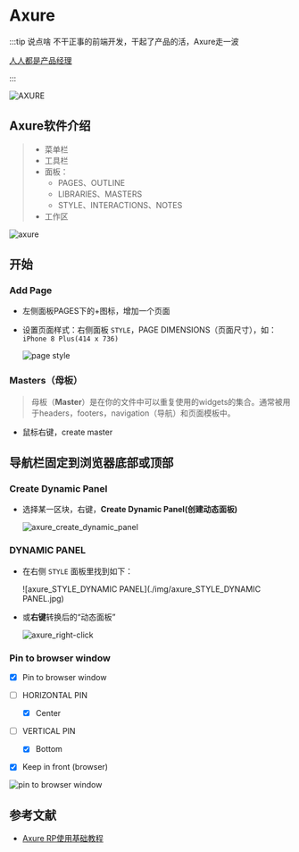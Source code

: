 # Axure

:::tip 说点啥
不干正事的前端开发，干起了产品的活，Axure走一波

[人人都是产品经理](http://www.woshipm.com/)

:::



![AXURE](./img/AxureRP9.png)

## Axure软件介绍
> * 菜单栏
> * 工具栏
> * 面板：
>   * PAGES、OUTLINE
>   * LIBRARIES、MASTERS
>   * STYLE、INTERACTIONS、NOTES
> * 工作区

![axure](./img/axure.png)





## 开始

### Add Page

* 左侧面板PAGES下的+图标，增加一个页面

* 设置页面样式：右侧面板 `STYLE`，PAGE DIMENSIONS（页面尺寸），如：`iPhone 8 Plus(414 x 736)`

  ![page style](./img/axure-add-page.png)



### Masters（母板）

> 母板（**Master**）是在你的文件中可以重复使用的widgets的集合。通常被用于headers，footers，navigation（导航）和页面模板中。

* 鼠标右键，create master





## 导航栏固定到浏览器底部或顶部

### Create Dynamic Panel

* 选择某一区块，右键，**Create Dynamic Panel(创建动态面板)**

  ![axure_create_dynamic_panel](./img/axure_create_dynamic_panel.png)

### DYNAMIC PANEL

* 在右侧 `STYLE` 面板里找到如下：

  ![axure_STYLE_DYNAMIC PANEL](./img/axure_STYLE_DYNAMIC PANEL.jpg)

* 或**右键**转换后的“动态面板” 

  ![axure_right-click](./img/axure_right-click.png)

### Pin to browser window

- [x] Pin to browser window

- [ ] HORIZONTAL PIN
  - [x] Center

- [ ] VERTICAL PIN
  - [x] Bottom

- [x] Keep in front (browser)

![pin to browser window](./img/axure_pin-to-browser.png)









## 参考文献

* [Axure RP使用基础教程](https://www.jianshu.com/p/97fd99e38d71)

